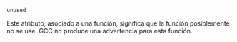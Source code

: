 `unused`[](https://gcc.gnu.org/onlinedocs/gcc/Common-Function-Attributes.html#index-unused-function-attribute)

Este atributo, asociado a una función, significa que la función posiblemente no se use. GCC no produce una advertencia para esta función.
